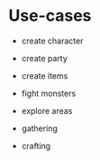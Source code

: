 # Use-cases

- create character
- create party
- create items

- fight monsters
- explore areas

- gathering
- crafting
